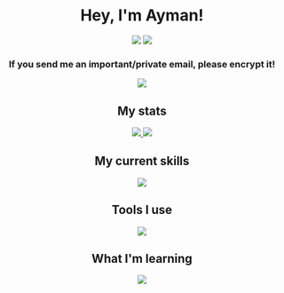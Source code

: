 <h1 align="center">Hey, I'm Ayman!</h1>

<div align="center">
    <a style="text-decoration: none;" href="https://discord.com/users/338771064353980436">
        <img src="https://img.shields.io/static/v1?label=Discord&message=kinzokudev&logo=discord&style=for-the-badge&color=b4befe&labelColor=1e1e2e&logoColor=ffffff">
    </a>
    <a style="text-decoration: none;" href="https://matrix.to/#/@kinzoku48:matrix.org">
        <img src="https://img.shields.io/static/v1?label=Matrix&message=@kinzoku48&logo=matrix&style=for-the-badge&color=45475a&labelColor=1e1e2e&logoColor=ffffff">
    </a>
</div>

<div align="center">
    <h3 style="border-bottom: none;">If you send me an important/private email, please encrypt it!</h3>
    <a href="https://github.com/kinzoku-dev.gpg">
        <img src="https://img.shields.io/badge/GnuPG_Public_Key-333?style=for-the-badge&logo=GNU Privacy Guard&logoColor=0093DD">
    </a>
</div>

<div align="center">
    <h2 style="border-bottom: none;">My stats</h2>
<a href="https://github.com/kinzoku-dev">
<img src="https://github-readme-stats.vercel.app/api/top-langs/?username=kinzoku-dev&theme=dark">
</a>
<a href="https://github.com/kinzoku-dev">
<img src="https://github-readme-stats-git-masterrstaa-rickstaa.vercel.app/api?username=kinzoku-dev&theme=dark">
</a>
</div>

<div align="center">
    <h2 style="border-bottom: none;">My current skills</h2>
    <a href="https://skillicons.dev">
        <img src="https://skillicons.dev/icons?i=javascript,typescript,nodejs,html,css,bash,lua&theme=dark&perline=6" />
    </a>
    <h2 style="border-bottom: none;">Tools I use</h2>
    <a href="https://skillicons.dev">
        <img src="https://skillicons.dev/icons?i=discord,neovim,github,git,linux&theme=dark&perline=6" />
    </a>
    <h2 style="border-bottom: none;">What I'm learning</h2>
    <a href="https://skillicons.dev">
        <img src="https://skillicons.dev/icons?i=sass,rust,go&theme=dark&perline=6" />
    </a>
</div>
